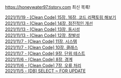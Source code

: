 https://honeywater97.tistory.com 최신 목록! 

[2021/11/19 - [Clean Code] 15장, 16장, 코드 리팩토링 해보기](https://honeywater97.tistory.com/233) <br>
[2021/11/13 - [Clean Code] 14장, 점진적인 개선](https://honeywater97.tistory.com/232) <br>
[2021/11/13 - [Clean Code] 13장, 동시성](https://honeywater97.tistory.com/231) <br>
[2021/11/13 - [Clean Code] 12장, 창발성](https://honeywater97.tistory.com/230) <br>
[2021/11/7 - [Clean Code] 11장, 시스템](https://honeywater97.tistory.com/229) <br>
[2021/11/7 - [Clean Code] 10장, 클래스](https://honeywater97.tistory.com/228) <br>
[2021/11/7 - [Clean Code] 9장, 단위 테스트](https://honeywater97.tistory.com/227) <br>
[2021/11/6 - [Clean Code] 8장, 경계](https://honeywater97.tistory.com/226) <br>
[2021/11/6 - [Clean Code] 7장, 오류 처리](https://honeywater97.tistory.com/225) <br>
[2021/11/5 - [DB] SELECT ~ FOR UPDATE](https://honeywater97.tistory.com/224) <br>
